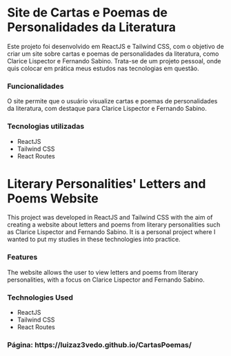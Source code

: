 <h1>Site de Cartas e Poemas de Personalidades da Literatura</h1>

<p>Este projeto foi desenvolvido em ReactJS e Tailwind CSS, com o objetivo de criar um site sobre cartas e poemas de personalidades da literatura, como Clarice Lispector e Fernando Sabino. 
Trata-se de um projeto pessoal, onde quis colocar em prática meus estudos nas tecnologias em questão.</p>

<h3>Funcionalidades</h3>
<p>O site permite que o usuário visualize cartas e poemas de personalidades da literatura, com destaque para Clarice Lispector e Fernando Sabino.</p>

<h3>Tecnologias utilizadas</h3>
<ul>
  <li>ReactJS</li>
  <li>Tailwind CSS</li>
  <li>React Routes</li>
</ul>

<h1>Literary Personalities' Letters and Poems Website</h1>
<p>This project was developed in ReactJS and Tailwind CSS with the aim of creating a website about letters and poems from literary personalities such as Clarice Lispector and Fernando Sabino. It is a personal project where I wanted to put my studies in these technologies into practice.</p>
<h3>Features</h3>
<p>The website allows the user to view letters and poems from literary personalities, with a focus on Clarice Lispector and Fernando Sabino.</p>
<h3>Technologies Used</h3>
<ul>
  <li>ReactJS</li>
  <li>Tailwind CSS</li>
  <li>React Routes</li>
</ul>

<h3>Página: https://luizaz3vedo.github.io/CartasPoemas/</h3>



